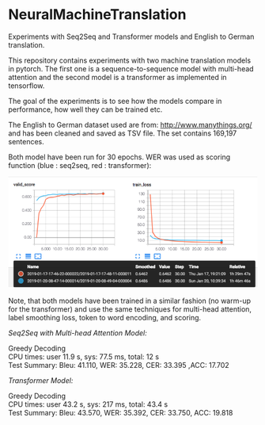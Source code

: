 # NeuralMachineTranslation
Experiments with Seq2Seq and Transformer models and English to German translation.

This repository contains experiments with two machine translation models in pytorch. The first one is a sequence-to-sequence model with multi-head attention and the second model is a transformer as implemented in tensorflow.

The goal of the experiments is to see how the models compare in performance, how well they can be trained etc.

The English to German dataset used are from: <a href='http://www.manythings.org/'>http://www.manythings.org/</a> and has been cleaned and saved as TSV file. The set contains 169,197 sentences.

Both model have been run for 30 epochs. WER was used as scoring function (blue : seq2seq, red : transformer):
 
![Alt text](valid_scores.png?raw=true "")

Note, that both models have been trained in a similar fashion (no warm-up for the transformer) and use the same techniques for multi-head attention, label smoothing loss, token to word encoding, and scoring.

<i>Seq2Seq with Multi-head Attention Model:</i>

  Greedy Decoding<br>
  CPU times: user 11.9 s, sys: 77.5 ms, total: 12 s<br>
  Test Summary:   Bleu: 41.110, WER:  35.228, CER:  33.395 ,ACC:  17.702

<i>Transformer Model:</i>

  Greedy Decoding<br>
  CPU times: user 43.2 s, sys: 217 ms, total: 43.4 s<br>
  Test Summary:  Bleu: 43.570, WER:  35.392, CER:  33.750, ACC:  19.818<br>
